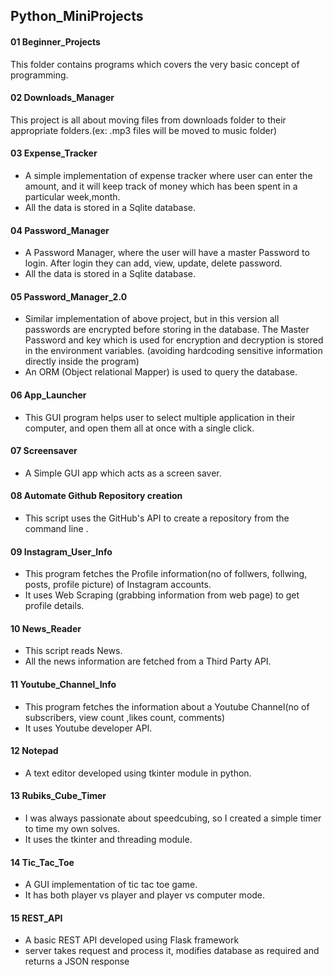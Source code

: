 ## Python_MiniProjects

#### 01 Beginner_Projects
This folder contains programs which covers the very basic concept of programming.

#### 02 Downloads_Manager
This project is all about moving files from downloads folder to their appropriate folders.(ex: .mp3 files will be moved to music folder)

#### 03 Expense_Tracker
* A simple implementation of expense tracker where user can enter the amount, and it will keep track of money which has been spent in a particular week,month.
* All the data is stored in a Sqlite database.

#### 04 Password_Manager
* A Password Manager, where the user will have a master Password to login. After login they can add, view, update, delete password.
* All the data is stored in a Sqlite database.

#### 05 Password_Manager_2.0
* Similar implementation of above project, but in this version all passwords are encrypted before storing in the database. The Master Password and key which is used for encryption and decryption is stored in the environment variables. (avoiding hardcoding sensitive information directly inside the program)
* An ORM (Object relational Mapper) is used to query the database.

#### 06 App_Launcher
* This GUI program helps user to select multiple application in their computer, and open them all at once with a single click.

#### 07 Screensaver
* A Simple GUI app which acts as a screen saver.

#### 08 Automate Github Repository creation
* This script uses the GitHub's API to create a repository from the command line .

#### 09 Instagram_User_Info
* This program fetches the Profile information(no of follwers, follwing, posts, profile picture) of Instagram accounts.
* It uses Web Scraping (grabbing information from web page) to get profile details.

#### 10 News_Reader
* This script reads News.
* All the news information are fetched from a Third Party API.

#### 11 Youtube_Channel_Info
* This program fetches the information about a Youtube Channel(no of subscribers, view count ,likes count, comments)
* It uses Youtube developer API.

#### 12 Notepad
* A text editor developed using tkinter module in python.

#### 13 Rubiks_Cube_Timer
* I was always passionate about speedcubing, so I created a simple timer to time my own solves.
* It uses the tkinter and threading module.

#### 14 Tic_Tac_Toe
* A GUI implementation of tic tac toe game.
* It has both player vs player and player vs computer mode. 

#### 15 REST_API
* A basic REST API developed using Flask framework
* server takes request and process it, modifies database as required and returns a JSON response
